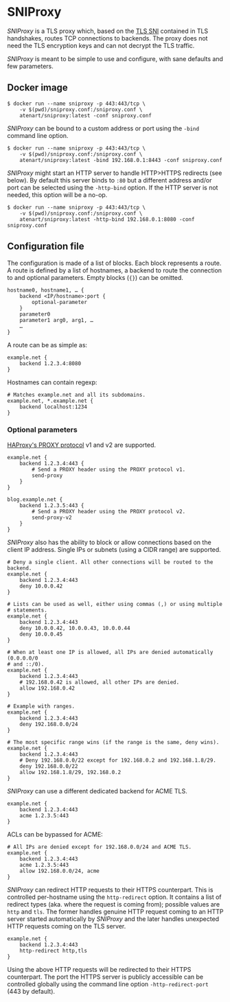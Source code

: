 # SNIProxy

_SNIProxy_ is a TLS proxy which, based on the
[TLS SNI](https://en.wikipedia.org/wiki/Server_Name_Indication) contained in TLS
handshakes, routes TCP connections to backends. The proxy does not need the TLS
encryption keys and can not decrypt the TLS traffic.

_SNIProxy_ is meant to be simple to use and configure, with sane defaults and
few parameters.

## Docker image

```shell
$ docker run --name sniproxy -p 443:443/tcp \
	-v $(pwd)/sniproxy.conf:/sniproxy.conf \
	atenart/sniproxy:latest -conf sniproxy.conf
```

_SNIProxy_ can be bound to a custom address or port using the `-bind` command
line option.

```shell
$ docker run --name sniproxy -p 443:443/tcp \
	-v $(pwd)/sniproxy.conf:/sniproxy.conf \
	atenart/sniproxy:latest -bind 192.168.0.1:8443 -conf sniproxy.conf
```

_SNIProxy_ might start an HTTP server to handle HTTP>HTTPS redirects (see
below). By default this server binds to `:80` but a different address and/or
port can be selected using the `-http-bind` option. If the HTTP server is not
needed, this option will be a no-op.

```shell
$ docker run --name sniproxy -p 443:443/tcp \
	-v $(pwd)/sniproxy.conf:/sniproxy.conf \
	atenart/sniproxy:latest -http-bind 192.168.0.1:8080 -conf sniproxy.conf
```

## Configuration file

The configuration is made of a list of blocks. Each block represents a route. A
route is defined by a list of hostnames, a backend to route the connection to
and optional parameters. Empty blocks (`{}`) can be omitted.

```
hostname0, hostname1, … {
	backend <IP/hostname>:port {
		optional-parameter
	}
	parameter0
	parameter1 arg0, arg1, …
	…
}
```

A route can be as simple as:

```
example.net {
	backend 1.2.3.4:8080
}
```

Hostnames can contain regexp:

```
# Matches example.net and all its subdomains.
example.net, *.example.net {
	backend localhost:1234
}
```

### Optional parameters

[HAProxy's PROXY protocol](https://www.haproxy.org/download/2.0/doc/proxy-protocol.txt)
v1 and v2 are supported.

```
example.net {
	backend 1.2.3.4:443 {
		# Send a PROXY header using the PROXY protocol v1.
		send-proxy
	}
}

blog.example.net {
	backend 1.2.3.5:443 {
		# Send a PROXY header using the PROXY protocol v2.
		send-proxy-v2
	}
}
```

_SNIProxy_ also has the ability to block or allow connections based on the
client IP address. Single IPs or subnets (using a CIDR range) are supported.

```
# Deny a single client. All other connections will be routed to the backend.
example.net {
	backend 1.2.3.4:443
	deny 10.0.0.42
}

# Lists can be used as well, either using commas (,) or using multiple
# statements.
example.net {
	backend 1.2.3.4:443
	deny 10.0.0.42, 10.0.0.43, 10.0.0.44
	deny 10.0.0.45
}

# When at least one IP is allowed, all IPs are denied automatically (0.0.0.0/0
# and ::/0).
example.net {
	backend 1.2.3.4:443
	# 192.168.0.42 is allowed, all other IPs are denied.
	allow 192.168.0.42
}

# Example with ranges.
example.net {
	backend 1.2.3.4:443
	deny 192.168.0.0/24
}

# The most specific range wins (if the range is the same, deny wins).
example.net {
	backend 1.2.3.4:443
	# Deny 192.168.0.0/22 except for 192.168.0.2 and 192.168.1.8/29.
	deny 192.168.0.0/22
	allow 192.168.1.8/29, 192.168.0.2
}
```

_SNIProxy_ can use a different dedicated backend for ACME TLS.

```
example.net {
	backend 1.2.3.4:443
	acme 1.2.3.5:443
}
```

ACLs can be bypassed for ACME:

```
# All IPs are denied except for 192.168.0.0/24 and ACME TLS.
example.net {
	backend 1.2.3.4:443
	acme 1.2.3.5:443
	allow 192.168.0.0/24, acme
}
```

_SNIProxy_ can redirect HTTP requests to their HTTPS counterpart. This is
controlled per-hostname using the `http-redirect` option. It contains a list of
redirect types (aka. where the request is coming from); possible values are
`http` and `tls`. The former handles genuine HTTP request coming to an HTTP
server started automatically by _SNIProxy_ and the later handles unexpected HTTP
requests coming on the TLS server.

```
example.net {
	backend 1.2.3.4:443
	http-redirect http,tls
}
```

Using the above HTTP requests will be redirected to their HTTPS counterpart. The
port the HTTPS server is publicly accessible can be controlled globally using
the command line option `-http-redirect-port` (443 by default).
